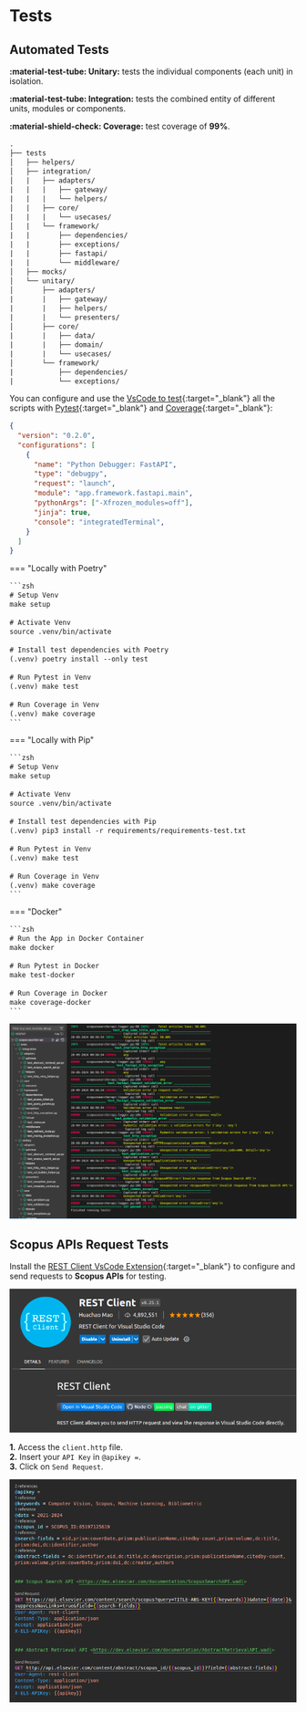 # Tests

## Automated Tests

**:material-test-tube: Unitary:** tests the individual components (each unit) in isolation.<br>

**:material-test-tube: Integration:** tests the combined entity of different units, modules or components.<br>

**:material-shield-check: Coverage:** test coverage of **99%**.

```text
.
├── tests
│   ├── helpers/
│   ├── integration/
│   |   ├── adapters/
|   |   |   ├── gateway/
|   |   |   └── helpers/
│   |   ├── core/
|   |   |   └── usecases/
│   |   └── framework/
|   |       ├── dependencies/
|   |       ├── exceptions/
|   |       ├── fastapi/
|   |       └── middleware/
│   ├── mocks/
│   └── unitary/
│       ├── adapters/
|       |   ├── gateway/
|       |   ├── helpers/
|       |   └── presenters/
│       ├── core/
|       |   ├── data/
|       |   ├── domain/
|       |   └── usecases/
│       └── framework/
|           ├── dependencies/
|           └── exceptions/
```

You can configure and use the [VsCode to test](https://code.visualstudio.com/docs/python/testing){:target="\_blank"} all the scripts with [Pytest](https://docs.pytest.org/en/8.0.x/){:target="\_blank"} and [Coverage](https://coverage.readthedocs.io/en/7.4.3/){:target="\_blank"}:

```json title="launch.json" linenums="1"
{
  "version": "0.2.0",
  "configurations": [
    {
      "name": "Python Debugger: FastAPI",
      "type": "debugpy",
      "request": "launch",
      "module": "app.framework.fastapi.main",
      "pythonArgs": ["-Xfrozen_modules=off"],
      "jinja": true,
      "console": "integratedTerminal",
    }
  ]
}
```

=== "Locally with Poetry"

    ```zsh
    # Setup Venv
    make setup

    # Activate Venv
    source .venv/bin/activate

    # Install test dependencies with Poetry
    (.venv) poetry install --only test

    # Run Pytest in Venv
    (.venv) make test

    # Run Coverage in Venv
    (.venv) make coverage
    ```

=== "Locally with Pip"

    ```zsh
    # Setup Venv
    make setup

    # Activate Venv
    source .venv/bin/activate

    # Install test dependencies with Pip
    (.venv) pip3 install -r requirements/requirements-test.txt

    # Run Pytest in Venv
    (.venv) make test

    # Run Coverage in Venv
    (.venv) make coverage
    ```

=== "Docker"

    ```zsh
    # Run the App in Docker Container
    make docker

    # Run Pytest in Docker
    make test-docker

    # Run Coverage in Docker
    make coverage-docker
    ```

![Pytest](../assets/img/pytest.png "Pytest")

## Scopus APIs Request Tests

Install the [REST Client VsCode Extension](https://github.com/Huachao/vscode-restclient){:target="\_blank"} to configure and send requests to **Scopus APIs** for testing.

![REST Client](../assets/img/rest-client.png "REST Client")

**1.** Access the `client.http` file.<br>
**2.** Insert your `API Key` in `@apikey =`.<br>
**3.** Click on `Send Request`.

![Client File](../assets/img/client-http.png "Client File")
